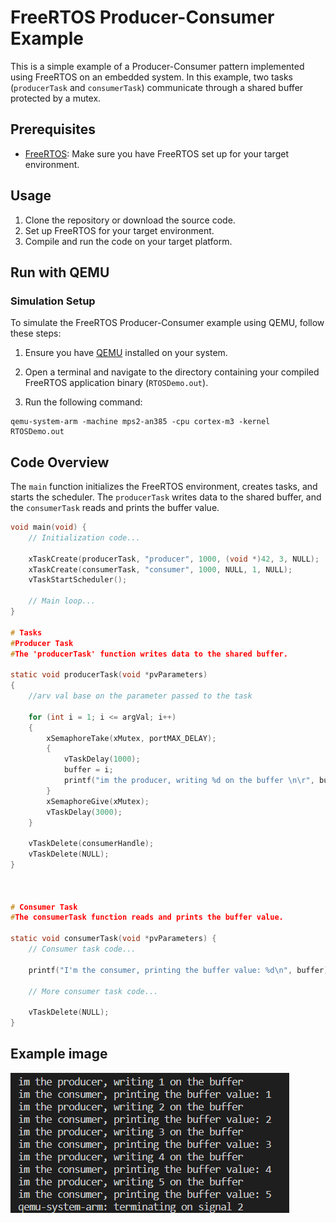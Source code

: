 # FreeRTOS Producer-Consumer Example

This is a simple example of a Producer-Consumer pattern implemented using FreeRTOS on an embedded system. In this example, two tasks (`producerTask` and `consumerTask`) communicate through a shared buffer protected by a mutex.

## Prerequisites

- [FreeRTOS](https://www.freertos.org/): Make sure you have FreeRTOS set up for your target environment.

## Usage

1. Clone the repository or download the source code.
2. Set up FreeRTOS for your target environment.
3. Compile and run the code on your target platform.

## Run with QEMU

### Simulation Setup

To simulate the FreeRTOS Producer-Consumer example using QEMU, follow these steps:

1. Ensure you have [QEMU](https://www.qemu.org/) installed on your system.

2. Open a terminal and navigate to the directory containing your compiled FreeRTOS application binary (`RTOSDemo.out`).

3. Run the following command:
```console
qemu-system-arm -machine mps2-an385 -cpu cortex-m3 -kernel RTOSDemo.out
```

## Code Overview

The `main` function initializes the FreeRTOS environment, creates tasks, and starts the scheduler. The `producerTask` writes data to the shared buffer, and the `consumerTask` reads and prints the buffer value.

```c
void main(void) {
    // Initialization code...

    xTaskCreate(producerTask, "producer", 1000, (void *)42, 3, NULL);
    xTaskCreate(consumerTask, "consumer", 1000, NULL, 1, NULL);
    vTaskStartScheduler();

    // Main loop...
}

# Tasks
#Producer Task
#The 'producerTask' function writes data to the shared buffer.

static void producerTask(void *pvParameters)
{
	//arv val base on the parameter passed to the task

	for (int i = 1; i <= argVal; i++)
	{
		xSemaphoreTake(xMutex, portMAX_DELAY);
		{
			vTaskDelay(1000);
			buffer = i;
			printf("im the producer, writing %d on the buffer \n\r", buffer);
		}
		xSemaphoreGive(xMutex);
		vTaskDelay(3000);
	}

	vTaskDelete(consumerHandle);
	vTaskDelete(NULL);
}



# Consumer Task
#The consumerTask function reads and prints the buffer value.

static void consumerTask(void *pvParameters) {
    // Consumer task code...

    printf("I'm the consumer, printing the buffer value: %d\n", buffer);

    // More consumer task code...

    vTaskDelete(NULL);
}
```
## Example image
![Prod_cons.png](./Prod_cons.png)



